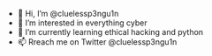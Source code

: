 - 👋 Hi, I’m @cluelessp3ngu1n
- 👀 I’m interested in everything cyber
- 🌱 I’m currently learning ethical hacking and python
- 📫 Rreach me on Twitter @cluelessp3ngu1n

<!--- 💞️ I’m looking to collaborate on ... --->

<!---
cluelessp3ngu1n/cluelessp3ngu1n is a ✨ special ✨ repository because its `README.md` (this file) appears on your GitHub profile.
You can click the Preview link to take a look at your changes.
--->
